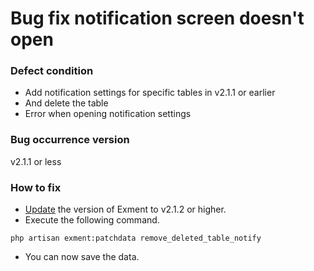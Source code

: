# Bug fix notification screen doesn't open
### Defect condition
- Add notification settings for specific tables in v2.1.1 or earlier
- And delete the table
- Error when opening notification settings

### Bug occurrence version
v2.1.1 or less

### How to fix
- [Update](/update) the version of Exment to v2.1.2 or higher.
- Execute the following command.

~~~
php artisan exment:patchdata remove_deleted_table_notify
~~~

- You can now save the data.